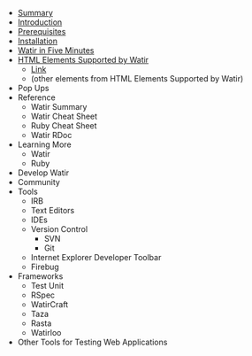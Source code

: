 - [Summary][summary]
- [Introduction][introduction]
- [Prerequisites][prerequisites]
- [Installation][installation]
- [Watir in Five Minutes][watir_in_five_minutes]
- [HTML Elements Supported by Watir][html_elements_supported_by_watir]
  - [Link][link]
  - (other elements from HTML Elements Supported by Watir)
- Pop Ups
- Reference
  - Watir Summary
  - Watir Cheat Sheet
  - Ruby Cheat Sheet
  - Watir RDoc
- Learning More
  - Watir
  - Ruby
- Develop Watir
- Community
- Tools
  - IRB
  - Text Editors
  - IDEs
  - Version Control
     - SVN
     - Git
  - Internet Explorer Developer Toolbar
  - Firebug
- Frameworks
  - Test Unit
  - RSpec
  - WatirCraft
  - Taza
  - Rasta
  - Watirloo
- Other Tools for Testing Web Applications

[summary]: https://github.com/zeljkofilipin/watirbook/blob/master/summary.md
[introduction]: https://github.com/zeljkofilipin/watirbook/blob/master/introduction.md
[prerequisites]: https://github.com/zeljkofilipin/watirbook/blob/master/prerequisites.md
[installation]: https://github.com/zeljkofilipin/watirbook/blob/master/installation.md
[watir_in_five_minutes]: https://github.com/zeljkofilipin/watirbook/blob/master/watir_in_five_minutes.md
[html_elements_supported_by_watir]: https://github.com/zeljkofilipin/watirbook/blob/master/html_elements_supported_by_watir.md
[link]: https://github.com/zeljkofilipin/watirbook/blob/master/link.md
